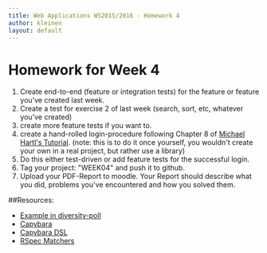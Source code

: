 ```yaml
---
title: Web Applications WS2015/2016 - Homework 4
author: kleinen
layout: default
---
```


# Homework for Week 4

1. Create end-to-end (feature or integration tests) for the feature or feature you've
created last week.
2. Create a test for exercise 2 of last week (search, sort, etc, whatever you've created)
3. create more feature tests if you want to.
4. create a hand-rolled login-procedure following Chapter 8 of [Michael Hartl's Tutorial](https://www.railstutorial.org/). (note: this is to do it once yourself, you wouldn't create your own in a real project, but rather use a library)
5. Do this either test-driven or add feature tests for the successful login.
3. Tag your project: "WEEK04" and push it to github.
9. Upload your PDF-Report to moodle. Your Report should describe what you did, problems you've encountered and how you solved them.

##Resources:

* [Example in diversity-poll](https://github.com/htw-imi-wt1wa-ws2015/diversity-poll)
* [Capybara](https://github.com/jnicklas/capybara)
* [Capybara DSL](https://github.com/jnicklas/capybara#the-dsl)
* [RSpec Matchers](http://www.relishapp.com/rspec/rspec-expectations/v/2-2/docs/matchers)
